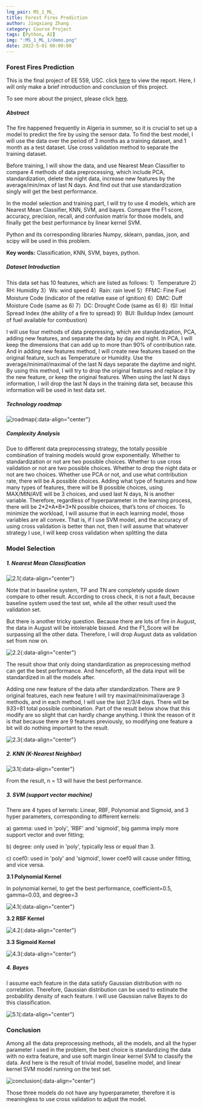 ```yaml
---
lng_pair: MS_1_ML_
title: Forest Fires Prediction
author: Jingxiang Zhang
category: Course Project
tags: [Python, AI]
img: ":MS_1_ML_1/demo.png"
date: 2022-5-01 00:00:00
---
```




### Forest Fires Prediction

This is the final project of EE 559, USC. click [here](https://github.com/Jingxiang-Zhang/ForestFiresPredictionByMachineLearning/blob/main/report.pdf) to view the report. Here, I will only make a brief introduction and conclusion of this project.


To see more about the project, please click [here](https://github.com/Jingxiang-Zhang/ForestFiresPredictionByMachineLearning).

##### Abstract

<!-- outline-start -->The fire happened frequently in Algeria in summer, so it is crucial to set up a model to predict the fire by using the sensor data. To find the best model, I will use the data over the period of 3 months as a training dataset, and 1 month as a test dataset. Use cross validation method to separate the training dataset.<!-- outline-end -->

Before training, I will show the data, and use Nearest Mean Classifier to compare 4 methods of data preprocessing, which include PCA, standardization, delete the night data, increase new features by the average/min/max of last N days. And find out that use standardization singly will get the best performance.

In the model selection and training part, I will try to use 4 models, which are Nearest Mean Classifier, KNN, SVM, and bayes. Compare the F1 score, accuracy, precision, recall, and confusion matrix for those models, and finally get the best performance by linear kernel SVM.

Python and its corresponding libraries Numpy, sklearn, pandas, json, and scipy will be used in this problem.

**Key words:** Classification, KNN, SVM, bayes, python.

##### Dataset Introduction

This data set has 10 features, which are listed as follows:
1）Temperature
2）RH: Humidity
3）Ws: wind speed
4）Rain: rain level
5）FFMC: Fine Fuel Moisture Code (indicator of the relative ease of ignition)
6）DMC: Duff Moisture Code (same as 6)
7）DC: Drought Code (same as 6)
8）ISI: Initial Spread Index (the ability of a fire to spread)
9）BUI: Buildup Index (amount of fuel available for combustion)

I will use four methods of data prepressing, which are standardization, PCA, adding new features, and separate the data by day and night. In PCA, I will keep the dimensions that can add up to more than 90% of contribution rate. And in adding new features method, I will create new features based on the original feature, such as Temperature or Humidity. Use the average/minimal/maximal of the last N days separate the daytime and night. By using this method, I will try to drop the original features and replace it by the new feature, or keep the original features. When using the last N days information, I will drop the last N days in the training data set, because this information will be used in test data set.  

##### Technology roadmap

![roadmap](:MS_1_ML_1/1.1.png){:data-align="center"}

##### Complexity Analysis

Due to different data preprocessing strategy, the totally possible combination of training models would grow exponentially. Whether to standardization or not are two possible choices. Whether to use cross validation or not are two possible choices. Whether to drop the night data or not are two choices. Whether use PCA or not, and use what contribution rate, there will be A possible choices. Adding what type of features and how many types of features, there will be B possible choices, using MAX/MIN/AVE will be 3 choices, and used last N days, N is another variable. Therefore, regardless of hyperparameter in the learning process, there will be 2\*2\*A\*B\*3\*N possible choices, that’s tons of choices. To minimize the workload, I will assume that in each learning model, those variables are all convex. That is, if I use SVM model, and the accuracy of using cross validation is better than not, then I will assume that whatever strategy I use, I will keep cross validation when splitting the data 

### Model Selection 

##### 1. Nearest Mean Classification 

![2.1](:MS_1_ML_1/2.1.png){:data-align="center"}

Note that in baseline system, TP and TN are completely upside down compare to other result. According to cross check, it is not a fault, because baseline system used the test set, while all the other result used the validation set.  

But there is another tricky question. Because there are lots of fire in August, the data in August will be intolerable biased. And the F1_Score will be surpassing all the other data. Therefore, I will drop August data as validation set from now on.  

![2.2](:MS_1_ML_1/2.2.png){:data-align="center"}

The result show that only doing standardization as preprocessing method can get the best performance. And henceforth, all the data input will be standardized in all the models after. 

Adding one new feature of the data after standardization. There are 9 original features, each new feature I will try maximal/minimal/average 3 methods, and in each method, I will use the last 2/3/4 days. There will be 9*3*3=81 total possible combination. Part of the result below show that this modify are so slight that can hardly change anything. I think the reason of it is that because there are 9 features previously, so modifying one feature a bit will do nothing important to the result.  

![2.3](:MS_1_ML_1/2.3.png){:data-align="center"}

##### 2. KNN (K-Nearest Neighbor)

![3.1](:MS_1_ML_1/3.1.png){:data-align="center"}

From the result, n = 13 will have the best performance.  

##### 3. SVM (support vector machine)

There are 4 types of kernels: Linear, RBF, Polynomial and Sigmoid, and 3 hyper parameters, corresponding to different kernels: 

a) gamma: used in 'poly', 'RBF' and 'sigmoid', big gamma imply more support vector and over fitting; 

b) degree: only used in 'poly', typically less or equal than 3. 

c) coef0: used in 'poly' and 'sigmoid', lower coef0 will cause under fitting, and vice versa. 

**3.1 Polynomial Kernel** 

In polynomial kernel, to get the best performance, coefficient=0.5, gamma=0.03, and degree=3 

![4.1](:MS_1_ML_1/4.1.png){:data-align="center"}

**3.2 RBF Kernel**

![4.2](:MS_1_ML_1/4.2.png){:data-align="center"}

 **3.3 Sigmoid Kernel**

![4.3](:MS_1_ML_1/4.3.png){:data-align="center"}

##### 4. Bayes

I assume each feature in the data satisfy Gaussian distribution with no correlation. Therefore, Gaussian distribution can be used to estimate the probability density of each feature. I will use Gaussian naïve Bayes to do this classification.  

![5.1](:MS_1_ML_1/5.1.png){:data-align="center"}

### Conclusion

Among all the data preprocessing methods, all the models, and all the hyper parameter I used in the problem, the best choice is standardizing the data with no extra feature, and use soft margin linear kernel SVM to classify the data. And here is the result of trivial model, baseline model, and linear kernel SVM model running on the test set. 

![conclusion](:MS_1_ML_1/6.1.png){:data-align="center"}

Those three models do not have any hyperparameter, therefore it is meaningless to use cross validation to adjust the model.  

